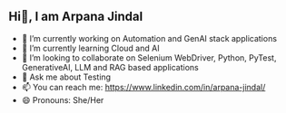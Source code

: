   ## Hi👋, I am Arpana Jindal


  - 🔭 I’m currently working on Automation and GenAI stack applications
  - 🌱 I’m currently learning Cloud and AI 
  - 👯 I’m looking to collaborate on Selenium WebDriver, Python, PyTest, GenerativeAI, LLM and RAG based applications
  - 💬 Ask me about Testing
  - 📫 You can reach me: https://www.linkedin.com/in/arpana-jindal/
  - 😄 Pronouns: She/Her

<!--
- 🤔 I’m looking for help with ...
- ⚡ Fun fact: ...
-->
